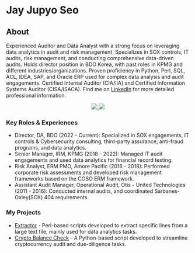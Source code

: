 # Jay Jupyo Seo

## About
Experienced Auditor and Data Analyst with a strong focus on leveraging data analytics in audit and risk management. Specializes in SOX controls, IT audits, risk management, and conducting comprehensive data-driven audits. Holds director position in BDO Korea, with past roles in KPMG and different industries/organizations. Proven proficiency in Python, Perl, SQL, ACL, IDEA, SAP, and Oracle ERP used for complex data analysis and audit engagements. Certified Internal Auditor (CIA/IIA) and Certified Information Systems Auditor (CISA/ISACA). Find me on [LinkedIn](https://www.linkedin.com/in/jupyoseo/) for more detailed professional information.

<p align='center'>
   <a href="https://www.linkedin.com/in/jupyoseo/">
       <img src="https://img.shields.io/badge/linkedin-%230077B5.svg?&style=for-the-badge&logo=linkedin&logoColor=white"/>
   </a>
   <a href="https://t.me/jxs1231">
       <img src="https://img.shields.io/badge/Telegram-2CA5E0?style=for-the-badge&logo=telegram&logoColor=white"/>
   </a>
</p>

### Key Roles & Experiences
- Director, DA, BDO (2022 - Current): Specialized in SOX engagements, IT controls & Cybersecurity consulting, third-party assurance, anti-fraud programs, and data analytics.
- Senior Manager, IRM, KPMG (2018 - 2022): Managed IT audit engagements and used data analytics for financial record testing.
- Risk Analyst, ERM PMO, Amore Pacific (2016 - 2018): Performed corporate risk assessments and developed risk management frameworks based on the COSO ERM framework.
- Assistant Audit Manager, Operational Audit, Otis - United Technologies (2011 - 2016): Conducted internal audits, and coordinated Sarbanes-Oxley(SOX) 404 requirements.

### My Projects
* [Extractor](https://github.com/jpseo84/extractor) - Perl-based scripts developed to extract specific lines from a large text file, mainly used for data analytics tasks.
* [Crypto Balance Check](https://github.com/jpseo84/crypto-balance-check) - A Python-based script developed to streamline cryptocurrency audit and due-diligence tasks.
